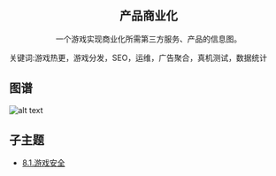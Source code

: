 <h2 align="center">产品商业化</h2>
<p align="center">一个游戏实现商业化所需第三方服务、产品的信息图。</p>
<p">关键词:游戏热更，游戏分发，SEO，运维，广告聚合，真机测试，数据统计</p>

## 图谱
![alt text](https://github.com/gonglei007/GameDevMind/blob/main/exports/8.产品商业化.png?raw=true)

## 子主题
* [8.1.游戏安全](https://github.com/gonglei007/GameDevMind/blob/main/mds/8.1.游戏安全.md)
